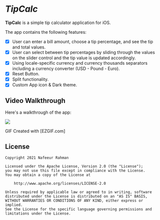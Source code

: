 # *TipCalc*

**TipCalc** is a simple tip calculator application for iOS.


The app contains the following features:

* [x] User can enter a bill amount, choose a tip percentage, and see the tip and total values.
* [x] User can select between tip percentages by sliding through the values on the slider control and the tip value is updated accordingly.
* [x] Using locale-specific currency and currency thousands separators including a currency converter (USD - Pound - Euro).
* [x] Reset Button.
* [x] Split functionality.
* [x] Custom App icon & Dark theme.

## Video Walkthrough

Here's a walkthrough of the app:

<img src = "https://i.imgur.com/7v6cETW.gif" />


GIF Created with [EZGIF.com]


## License

    Copyright 2021 Nafeeur Rahman

    Licensed under the Apache License, Version 2.0 (the "License");
    you may not use this file except in compliance with the License.
    You may obtain a copy of the License at

        http://www.apache.org/licenses/LICENSE-2.0

    Unless required by applicable law or agreed to in writing, software
    distributed under the License is distributed on an "AS IS" BASIS,
    WITHOUT WARRANTIES OR CONDITIONS OF ANY KIND, either express or implied.
    See the License for the specific language governing permissions and
    limitations under the License.
